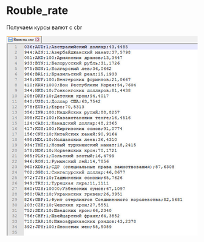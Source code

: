 # Rouble_rate
Получаем курсы валют с cbr

![Image alt](https://github.com/AlexandrovRoman/Rouble_rate/raw/master/screenshots/work_example.jpg)
